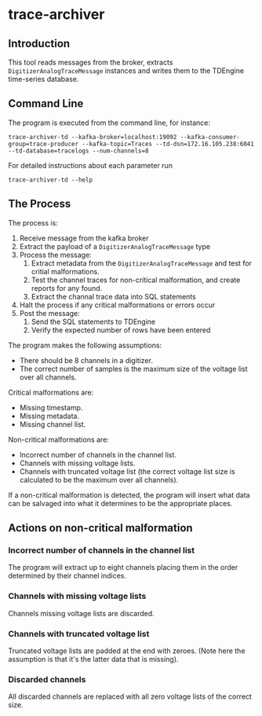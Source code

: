 # trace-archiver

## Introduction

This tool reads messages from the broker, extracts <code>DigitizerAnalogTraceMessage</code> instances and writes them to the TDEngine time-series database.

## Command Line
The program is executed from the command line, for instance:
```
trace-archiver-td --kafka-broker=localhost:19092 --kafka-consumer-group=trace-producer --kafka-topic=Traces --td-dsn=172.16.105.238:6041 --td-database=tracelogs --num-channels=8
```

For detailed instructions about each parameter run
```
trace-archiver-td --help
```

## The Process
The process is:
1. Receive message from the kafka broker
1. Extract the payload of a <code>DigitizerAnalogTraceMessage</code> type
1. Process the message:
    1. Extract metadata from the <code>DigitizerAnalogTraceMessage</code> and test for critial malformations.
    1. Test the channel traces for non-critical malformation, and create reports for any found.
    1. Extract the channal trace data into SQL statements
1. Halt the process if any critical malformations or errors occur
1. Post the message:
    1. Send the SQL statements to TDEngine
    1. Verify the expected number of rows have been entered

The program makes the following assumptions:
* There should be 8 channels in a digitizer.
* The correct number of samples is the maximum size of the voltage list over all channels.

Critical malformations are:
* Missing timestamp.
* Missing metadata.
* Missing channel list.

Non-critical malformations are:
* Incorrect number of channels in the channel list.
* Channels with missing voltage lists.
* Channels with truncated voltage list (the correct voltage list size is calculated to be the maximum over all channels).

If a non-critical malformation is detected, the program will insert what data can be salvaged into what it determines to be the appropriate places.

## Actions on non-critical malformation
### Incorrect number of channels in the channel list
The program will extract up to eight channels placing them in the order determined by their channel indices.

### Channels with missing voltage lists
Channels missing voltage lists are discarded.

### Channels with truncated voltage list
Truncated voltage lists are padded at the end with zeroes. (Note here the assumption is that it's the latter data that is missing).

### Discarded channels
All discarded channels are replaced with all zero voltage lists of the correct size.
